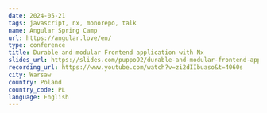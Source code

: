 ```yaml
---
date: 2024-05-21
tags: javascript, nx, monorepo, talk
name: Angular Spring Camp
url: https://angular.love/en/
type: conference
title: Durable and modular Frontend application with Nx
slides_url: https://slides.com/puppo92/durable-and-modular-frontend-application-with-nx/scroll?chrome=hidden
recording_url: https://www.youtube.com/watch?v=zi2dIIbuaso&t=4060s
city: Warsaw
country: Poland
country_code: PL
language: English
---
```

